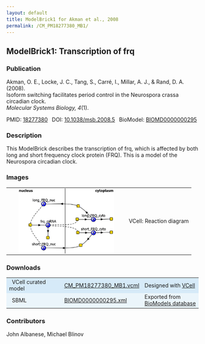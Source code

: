 ```yaml
---
layout: default
title: ModelBrick1 for Akman et al., 2008
permalink: /CM_PM18277380_MB1/
---
```


## ModelBrick1: Transcription of frq

### Publication 

Akman, O. E., Locke, J. C., Tang, S., Carré, I., Millar, A. J., & Rand, D. A. (2008).<br /> 
Isoform switching facilitates period control in the Neurospora crassa circadian clock.<br />
<i>Molecular Systems Biology, 4</i>(1).

 PMID: <a href="https://www.ncbi.nlm.nih.gov/pubmed/?term=18277380">18277380</a>&ensp; 
 DOI: <a href="https://doi.org/10.1038/msb.2008.5">10.1038/msb.2008.5</a>&ensp;
 BioModel: <a href="https://www.ebi.ac.uk/biomodels/BIOMD0000000295">BIOMD0000000295</a><br />

### Description

This ModelBrick describes the transcription of frq, which is affected by both long and short frequency clock protein (FRQ). This is a model of the Neurospora circadian clock.

### Images

 <table> 
  <td align="center" width="300"><a href="https://modelbricks.github.io/images/Vcellimages/CM_PM18277380_MB1.PNG"><img width="250" align="center" src="/images/Vcellimages/CM_PM18277380.PNG"/></a></td>
  <td align="center"> VCell: Reaction diagram</td>
 </tr>
 </table>
 
### Downloads
<center>
 <table>
  <td width="33%" bgcolor="#D6EAF8">&nbsp; VCell curated model </td>
  <td width="33%" bgcolor="#D6EAF8"><a href="/modelbricks/VCML_SBMLfiles/CM_PM18277380_MB1.vcml">CM_PM18277380_MB1.vcml</a></td>
  <td width="33%" bgcolor="#D6EAF8"> Designed with <a href="http://vcell.org"> VCell</a></td>
  <tr>
   <td bgcolor="#EBF5FB">&nbsp; SBML </td>
   <td bgcolor="#EBF5FB"><a href="/modelbricks/VCML_SBMLfiles/BIOMD0000000295.xml">BIOMD0000000295.xml</a></td>
   <td bgcolor="#EBF5FB"> Exported from <a href="https://www.ebi.ac.uk/biomodels/BIOMD0000000295">BioModels database</a></td>
  </tr>
 </table>
</center>
 
### Contributors
John Albanese, Michael Blinov
